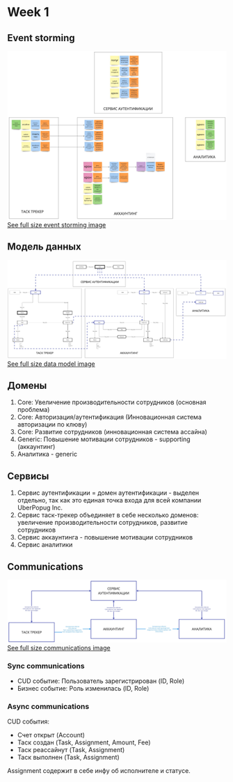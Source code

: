 # Week 1

## Event storming
![Event Storming](event-storming.jpg "Event Storming")
[See full size event storming image](event-storming.pdf)

## Модель данных
![Data Model](data-model.jpg "Data Model")
[See full size data model image](data-model.pdf)

## Домены
1. Core: Увеличение производительности сотрудников (основная проблема)
2. Core: Авторизация/аутентификация (Инновационная система авторизации по клюву)
3. Core: Развитие сотрудников (инновационная система ассайна)
4. Generic: Повышение мотивации сотрудников - supporting (аккаунтинг)
5. Аналитика - generic

## Сервисы
1. Сервис аутентификации = домен аутентификации - выделен отдельно, так как это единая точка входа для всей компании UberPopug Inc.
2. Сервис таск-трекер объединяет в себе несколько доменов: увеличение производительности сотрудников, развитие сотрудников
3. Сервис аккаунтинга - повышение мотивации сотрудников
4. Сервис аналитики

## Communications
![Communications](communications.jpg "Communications")
[See full size communications image](communications.pdf)

### Sync communications
- CUD событие: Пользователь зарегистрирован (ID, Role)
- Бизнес событие: Роль изменилась (ID, Role)

### Async communications
CUD события:
- Счет открыт (Account)
- Таск создан (Task, Assignment, Amount, Fee)
- Таск реассайнут (Task, Assignment)
- Таск выполнен (Task, Assignment)

Assignment содержит в себе инфу об исполнителе и статусе.
